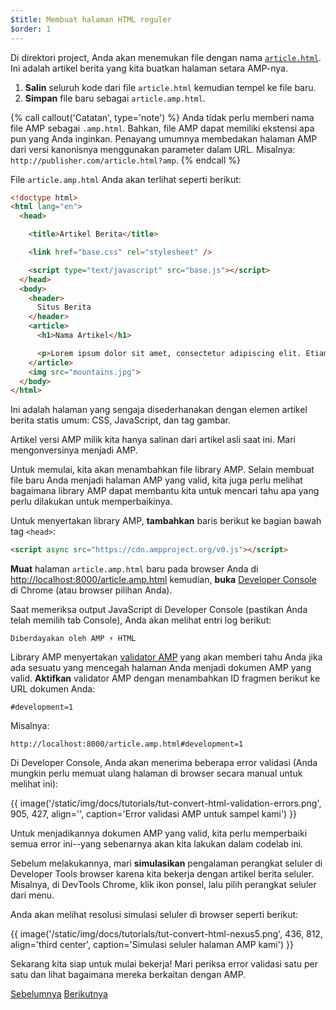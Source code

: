 ```yaml
---
$title: Membuat halaman HTML reguler
$order: 1
---
```


Di direktori project, Anda akan menemukan file dengan nama [`article.html`](https://github.com/googlecodelabs/accelerated-mobile-pages-foundations/blob/master/article.html). Ini adalah artikel berita yang kita buatkan halaman setara AMP-nya.

1.  **Salin** seluruh kode dari file `article.html` kemudian tempel ke file baru.
2.  **Simpan** file baru sebagai `article.amp.html`.

{% call callout('Catatan', type='note') %}
Anda tidak perlu memberi nama file AMP sebagai `.amp.html`. Bahkan, file AMP dapat memiliki ekstensi apa pun yang Anda inginkan. Penayang umumnya membedakan halaman AMP dari versi kanonisnya menggunakan parameter dalam URL. Misalnya:  `http://publisher.com/article.html?amp`.
{% endcall %}


File `article.amp.html` Anda akan terlihat seperti berikut:

```html
<!doctype html>
<html lang="en">
  <head>

    <title>Artikel Berita</title>

    <link href="base.css" rel="stylesheet" />

    <script type="text/javascript" src="base.js"></script>
  </head>
  <body>
    <header>
      Situs Berita
    </header>
    <article>
      <h1>Nama Artikel</h1>

      <p>Lorem ipsum dolor sit amet, consectetur adipiscing elit. Etiam egestas tortor sapien, non tristique ligula accumsan eu.</p>
    </article>
    <img src="mountains.jpg">
  </body>
</html>
```

Ini adalah halaman yang sengaja disederhanakan dengan elemen artikel berita statis umum: CSS, JavaScript, dan tag gambar.

Artikel versi AMP milik kita hanya salinan dari artikel asli saat ini. Mari mengonversinya menjadi AMP.

Untuk memulai, kita akan menambahkan file library AMP.  Selain membuat file baru Anda menjadi halaman AMP yang valid, kita juga perlu melihat bagaimana library AMP dapat membantu kita untuk mencari tahu apa yang perlu dilakukan untuk memperbaikinya.

Untuk menyertakan library AMP, **tambahkan** baris berikut ke bagian bawah tag `<head>`:

```html
<script async src="https://cdn.ampproject.org/v0.js"></script>
```

**Muat** halaman `article.amp.html` baru pada browser Anda di [http://localhost:8000/article.amp.html](http://localhost:8000/article.amp.html) kemudian, **buka** [Developer Console](https://developer.chrome.com/devtools/docs/console) di Chrome (atau browser pilihan Anda).

Saat memeriksa output JavaScript di Developer Console (pastikan Anda telah memilih tab Console), Anda akan melihat entri log berikut:

```text
Diberdayakan oleh AMP ⚡ HTML
```

Library AMP menyertakan [validator AMP](https://www.ampproject.org/id/docs/fundamentals/validate.html) yang akan memberi tahu Anda jika ada sesuatu yang mencegah halaman Anda menjadi dokumen AMP yang valid.  **Aktifkan** validator AMP dengan menambahkan ID fragmen berikut ke URL dokumen Anda:

```text
#development=1
```

Misalnya:

```text
http://localhost:8000/article.amp.html#development=1
```

Di Developer Console, Anda akan menerima beberapa error validasi (Anda mungkin perlu memuat ulang halaman di browser secara manual untuk melihat ini):

{{ image('/static/img/docs/tutorials/tut-convert-html-validation-errors.png', 905, 427, align='', caption='Error validasi AMP untuk sampel kami') }}

Untuk menjadikannya dokumen AMP yang valid, kita perlu memperbaiki semua error ini--yang sebenarnya akan kita lakukan dalam codelab ini.

Sebelum melakukannya, mari **simulasikan** pengalaman perangkat seluler di Developer Tools browser karena kita bekerja dengan artikel berita seluler.  Misalnya, di DevTools Chrome, klik ikon ponsel, lalu pilih perangkat seluler dari menu.

Anda akan melihat resolusi simulasi seluler di browser seperti berikut:

{{ image('/static/img/docs/tutorials/tut-convert-html-nexus5.png', 436, 812, align='third center', caption='Simulasi seluler halaman AMP kami') }}

Sekarang kita siap untuk mulai bekerja! Mari periksa error validasi satu per satu dan lihat bagaimana mereka berkaitan dengan AMP.

<div class="prev-next-buttons">
  <a class="button prev-button" href="/id/docs/fundamentals/converting/setting-up.html"><span class="arrow-prev">Sebelumnya</span></a>
  <a class="button next-button" href="/id/docs/fundamentals/converting/resolving-errors.html"><span class="arrow-next">Berikutnya</span></a>
</div>

